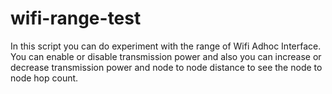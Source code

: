 # wifi-range-test
In this script you can do experiment with the range of Wifi Adhoc Interface. You can enable or disable transmission power and also you can increase or decrease transmission power and node to node distance to see the node to node hop count.   

